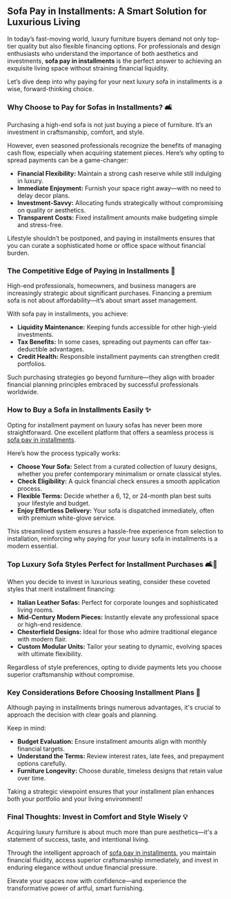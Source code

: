 <h2>Sofa Pay in Installments: A Smart Solution for Luxurious Living</h2>
In today’s fast-moving world, luxury furniture buyers demand not only top-tier quality but also flexible financing options. For professionals and design enthusiasts who understand the importance of both aesthetics and investments, <strong>sofa pay in installments</strong> is the perfect answer to achieving an exquisite living space without straining financial liquidity.

Let’s dive deep into why paying for your next luxury sofa in installments is a wise, forward-thinking choice.
<h3>Why Choose to Pay for Sofas in Installments? 🛋️</h3>
Purchasing a high-end sofa is not just buying a piece of furniture. It’s an investment in craftsmanship, comfort, and style.

However, even seasoned professionals recognize the benefits of managing cash flow, especially when acquiring statement pieces. Here’s why opting to spread payments can be a game-changer:
<ul>
 	<li><strong>Financial Flexibility:</strong> Maintain a strong cash reserve while still indulging in luxury.</li>
 	<li><strong>Immediate Enjoyment:</strong> Furnish your space right away—with no need to delay decor plans.</li>
 	<li><strong>Investment-Savvy:</strong> Allocating funds strategically without compromising on quality or aesthetics.</li>
 	<li><strong>Transparent Costs:</strong> Fixed installment amounts make budgeting simple and stress-free.</li>
</ul>
Lifestyle shouldn’t be postponed, and paying in installments ensures that you can curate a sophisticated home or office space without financial burden.
<h3>The Competitive Edge of Paying in Installments 💼</h3>
High-end professionals, homeowners, and business managers are increasingly strategic about significant purchases. Financing a premium sofa is not about affordability—it’s about smart asset management.

With sofa pay in installments, you achieve:
<ul>
 	<li><strong>Liquidity Maintenance:</strong> Keeping funds accessible for other high-yield investments.</li>
 	<li><strong>Tax Benefits:</strong> In some cases, spreading out payments can offer tax-deductible advantages.</li>
 	<li><strong>Credit Health:</strong> Responsible installment payments can strengthen credit portfolios.</li>
</ul>
Such purchasing strategies go beyond furniture—they align with broader financial planning principles embraced by successful professionals worldwide.
<h3>How to Buy a Sofa in Installments Easily ✨</h3>
Opting for installment payment on luxury sofas has never been more straightforward. One excellent platform that offers a seamless process is <a href="https://www.mobiliacleopatra.com/buy-now-pay-later-furniture/" target="_blank" rel="noopener">sofa pay in installments</a>.

Here’s how the process typically works:
<ul>
 	<li><strong>Choose Your Sofa:</strong> Select from a curated collection of luxury designs, whether you prefer contemporary minimalism or ornate classical styles.</li>
 	<li><strong>Check Eligibility:</strong> A quick financial check ensures a smooth application process.</li>
 	<li><strong>Flexible Terms:</strong> Decide whether a 6, 12, or 24-month plan best suits your lifestyle and budget.</li>
 	<li><strong>Enjoy Effortless Delivery:</strong> Your sofa is dispatched immediately, often with premium white-glove service.</li>
</ul>
This streamlined system ensures a hassle-free experience from selection to installation, reinforcing why paying for your luxury sofa in installments is a modern essential.
<h3>Top Luxury Sofa Styles Perfect for Installment Purchases 🛋️🎩</h3>
When you decide to invest in luxurious seating, consider these coveted styles that merit installment financing:
<ul>
 	<li><strong>Italian Leather Sofas:</strong> Perfect for corporate lounges and sophisticated living rooms.</li>
 	<li><strong>Mid-Century Modern Pieces:</strong> Instantly elevate any professional space or high-end residence.</li>
 	<li><strong>Chesterfield Designs:</strong> Ideal for those who admire traditional elegance with modern flair.</li>
 	<li><strong>Custom Modular Units:</strong> Tailor your seating to dynamic, evolving spaces with ultimate flexibility.</li>
</ul>
Regardless of style preferences, opting to divide payments lets you choose superior craftsmanship without compromise.
<h3>Key Considerations Before Choosing Installment Plans 💬</h3>
Although paying in installments brings numerous advantages, it's crucial to approach the decision with clear goals and planning.

Keep in mind:
<ul>
 	<li><strong>Budget Evaluation:</strong> Ensure installment amounts align with monthly financial targets.</li>
 	<li><strong>Understand the Terms:</strong> Review interest rates, late fees, and prepayment options carefully.</li>
 	<li><strong>Furniture Longevity:</strong> Choose durable, timeless designs that retain value over time.</li>
</ul>
Taking a strategic viewpoint ensures that your installment plan enhances both your portfolio and your living environment!
<h3>Final Thoughts: Invest in Comfort and Style Wisely 💡</h3>
Acquiring luxury furniture is about much more than pure aesthetics—it's a statement of success, taste, and intentional living.

Through the intelligent approach of <a href="https://www.mobiliacleopatra.com/buy-now-pay-later-furniture/" target="_blank" rel="noopener">sofa pay in installments</a>, you maintain financial fluidity, access superior craftsmanship immediately, and invest in enduring elegance without undue financial pressure.

Elevate your spaces now with confidence—and experience the transformative power of artful, smart furnishing.

